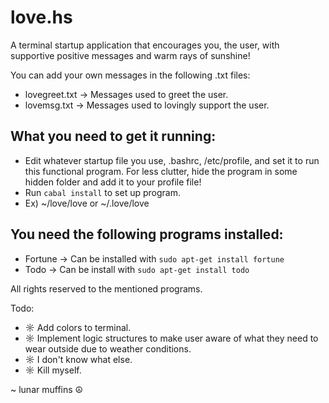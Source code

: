 # love.hs
A terminal startup application that encourages you, the user, with supportive positive messages and warm rays of sunshine!

You can add your own messages in the following .txt files:
* lovegreet.txt -> Messages used to greet the user.
* lovemsg.txt    -> Messages used to lovingly support the user. 

## What you need to get it running:
* Edit whatever startup file you use, .bashrc, /etc/profile, and set it to run this functional program. For less clutter, hide the program in some hidden folder and add it to your profile file! 
* Run `cabal install` to set up program.
* Ex) ~/love/love or ~/.love/love

## You need the following programs installed:
* Fortune -> Can be installed with `sudo apt-get install fortune` 
* Todo -> Can be install with `sudo apt-get install todo`

All rights reserved to the mentioned programs.

Todo:

* ☼ Add colors to terminal.
* ☼ Implement logic structures to make user aware of what they need to wear outside due to weather conditions.
* ☼ I don't know what else.
* ☼ Kill myself.

~ lunar muffins ☮

